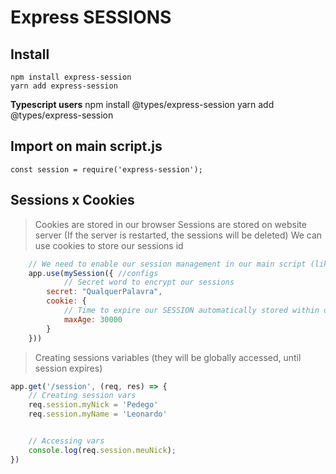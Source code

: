 # Express SESSIONS
## Install
    npm install express-session
    yarn add express-session
**Typescript users**
    npm install @types/express-session
    yarn add @types/express-session

## Import on main script.js
    const session = require('express-session');


## Sessions x Cookies

>Cookies are stored in our browser
>Sessions are stored on website server (If the server is restarted, the sessions will be deleted)
>We can use cookies to store our sessions id
```js
    // We need to enable our session management in our main script (like server.js)
    app.use(mySession({ //configs
            // Secret word to encrypt our sessions
        secret: "QualquerPalavra",
        cookie: {
            // Time to expire our SESSION automatically stored within our cookies (milliseconds)
            maxAge: 30000
        }
    }))
```

>Creating sessions variables (they will be globally accessed, until session expires)

```js
app.get('/session', (req, res) => {
    // Creating session vars
    req.session.myNick = 'Pedego'
    req.session.myName = 'Leonardo'


    // Accessing vars
    console.log(req.session.meuNick);
})
```